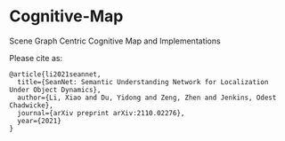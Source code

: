 # Cognitive-Map
Scene Graph Centric Cognitive Map and Implementations

Please cite as: 
```
@article{li2021seannet,
  title={SeanNet: Semantic Understanding Network for Localization Under Object Dynamics},
  author={Li, Xiao and Du, Yidong and Zeng, Zhen and Jenkins, Odest Chadwicke},
  journal={arXiv preprint arXiv:2110.02276},
  year={2021}
}
```
